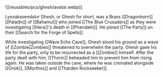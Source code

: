 
![[reusables/pcs/ghesh/avatar.webp]]

Lynxakasendalor Ghesh, or Ghesh for short, was a Brass [[Dragonborn]] [[Paladin]] of [[Bahamut]] who joined [[The Blue Crusaders]] as they were investigating [[Hera]]'s death in [[Phandalin]]. He joined [[The Party]] on their [[Search for the Forge of Spells]].

While investigating [[Wave Echo Cave]], Ghesh stood his ground as a wave of [[Zombie|Zombies]] threatened to overwhelm the party. Ghesh gave his life for the party, only to be resurrected as a [[Zombie]] himself. After the party dealt with him, [[Thorin]] beheaded him to prevent him from rising again. He was taken outside the cave, where he was cremated alongside [[Orsik]], [[Morthos]] and [[Tharden Rockseeker]].